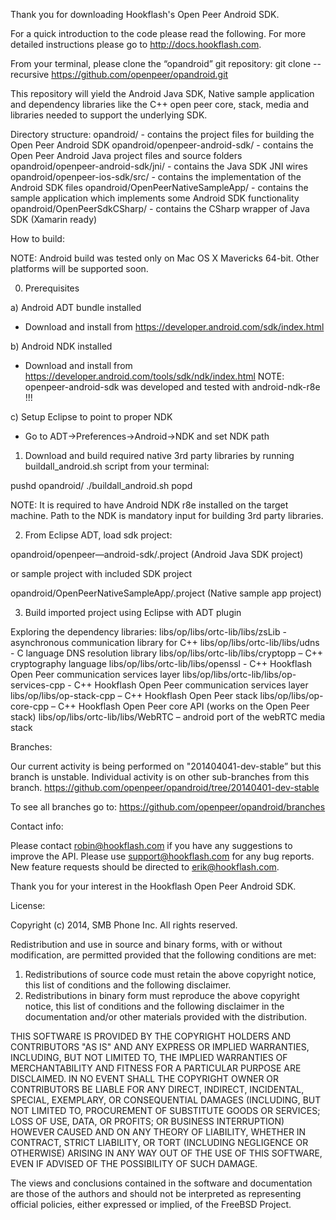 Thank you for downloading Hookflash's Open Peer Android SDK.

For a quick introduction to the code please read the following. For more detailed instructions please go to http://docs.hookflash.com.


From your terminal, please clone the “opandroid” git repository:
git clone --recursive https://github.com/openpeer/opandroid.git

This repository will yield the Android Java SDK, Native sample application and dependency libraries like the C++ open peer core, stack, media and libraries needed to support the underlying SDK.

Directory structure:
opandroid/                            - contains the project files for building the Open Peer Android SDK
opandroid/openpeer-android-sdk/       - contains the Open Peer Android Java project files and source folders
opandroid/openpeer-android-sdk/jni/   - contains the Java SDK JNI wires
opandroid/openpeer-ios-sdk/src/       - contains the implementation of the Android SDK files
opandroid/OpenPeerNativeSampleApp/    - contains the sample application which implements some Android SDK functionality
opandroid/OpenPeerSdkCSharp/          - contains the CSharp wrapper of Java SDK (Xamarin ready)


How to build:

NOTE: Android build was tested only on Mac OS X Mavericks 64-bit. Other platforms will be supported soon.

0) Prerequisites

a) Android ADT bundle installed
- Download and install from https://developer.android.com/sdk/index.html

b) Android NDK installed
- Download and install from https://developer.android.com/tools/sdk/ndk/index.html
NOTE: openpeer-android-sdk was developed and tested with android-ndk-r8e !!!

c) Setup Eclipse to point to proper NDK
- Go to ADT->Preferences->Android->NDK and set NDK path

1) Download and build required native 3rd party libraries by running buildall_android.sh script from your terminal:

pushd opandroid/
./buildall_android.sh
popd

NOTE: It is required to have Android NDK r8e installed on the target machine. Path to the NDK is mandatory input for building 3rd party libraries.


2) From Eclipse ADT, load sdk project:

opandroid/openpeer—android-sdk/.project (Android Java SDK project)

or sample project with included SDK project

opandroid/OpenPeerNativeSampleApp/.project (Native sample app project)

3) Build imported project using Eclipse with ADT plugin



Exploring the dependency libraries:
libs/op/libs/ortc-lib/libs/zsLib     	    - asynchronous communication library for C++
libs/op/libs/ortc-lib/libs/udns      	    - C language DNS resolution library
libs/op/libs/ortc-lib/libs/cryptopp   	    – C++ cryptography language
libs/op/libs/ortc-lib/libs/openssl	    - C++ Hookflash Open Peer communication services layer
libs/op/libs/ortc-lib/libs/op-services-cpp  - C++ Hookflash Open Peer communication services layer
libs/op/libs/op-stack-cpp    		    – C++ Hookflash Open Peer stack
libs/op/libs/op-core-cpp    		    – C++ Hookflash Open Peer core API (works on the Open Peer stack)
libs/op/libs/ortc-lib/libs/WebRTC           – android port of the webRTC media stack


Branches:

Our current activity is being performed on "201404041-dev-stable” but this branch is unstable. Individual activity is on other sub-branches from this branch.
https://github.com/openpeer/opandroid/tree/20140401-dev-stable

To see all branches go to:
https://github.com/openpeer/opandroid/branches


Contact info:

Please contact robin@hookflash.com if you have any suggestions to improve the API. Please use support@hookflash.com for any bug reports. New feature requests should be directed to erik@hookflash.com.

Thank you for your interest in the Hookflash Open Peer Android SDK.

License:

 Copyright (c) 2014, SMB Phone Inc.
 All rights reserved.
 
 Redistribution and use in source and binary forms, with or without
 modification, are permitted provided that the following conditions are met:
 
 1. Redistributions of source code must retain the above copyright notice, this
 list of conditions and the following disclaimer.
 2. Redistributions in binary form must reproduce the above copyright notice,
 this list of conditions and the following disclaimer in the documentation
 and/or other materials provided with the distribution.
 
 THIS SOFTWARE IS PROVIDED BY THE COPYRIGHT HOLDERS AND CONTRIBUTORS "AS IS" AND
 ANY EXPRESS OR IMPLIED WARRANTIES, INCLUDING, BUT NOT LIMITED TO, THE IMPLIED
 WARRANTIES OF MERCHANTABILITY AND FITNESS FOR A PARTICULAR PURPOSE ARE
 DISCLAIMED. IN NO EVENT SHALL THE COPYRIGHT OWNER OR CONTRIBUTORS BE LIABLE FOR
 ANY DIRECT, INDIRECT, INCIDENTAL, SPECIAL, EXEMPLARY, OR CONSEQUENTIAL DAMAGES
 (INCLUDING, BUT NOT LIMITED TO, PROCUREMENT OF SUBSTITUTE GOODS OR SERVICES;
 LOSS OF USE, DATA, OR PROFITS; OR BUSINESS INTERRUPTION) HOWEVER CAUSED AND
 ON ANY THEORY OF LIABILITY, WHETHER IN CONTRACT, STRICT LIABILITY, OR TORT
 (INCLUDING NEGLIGENCE OR OTHERWISE) ARISING IN ANY WAY OUT OF THE USE OF THIS
 SOFTWARE, EVEN IF ADVISED OF THE POSSIBILITY OF SUCH DAMAGE.
 
 The views and conclusions contained in the software and documentation are those
 of the authors and should not be interpreted as representing official policies,
 either expressed or implied, of the FreeBSD Project.

